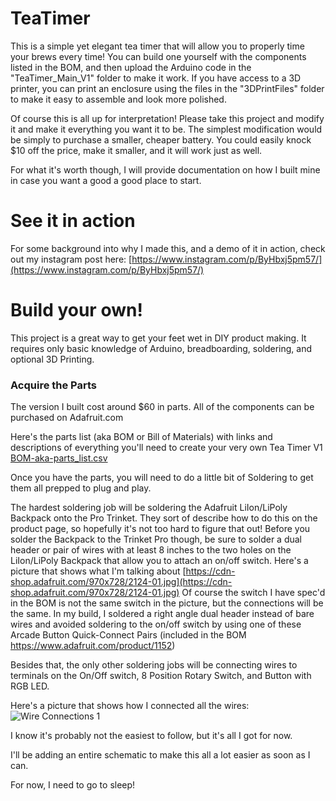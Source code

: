 # TeaTimer

This is a simple yet elegant tea timer that will allow you to properly time your brews every time! You can build one yourself with the components listed in the BOM, and then upload the Arduino code in the "TeaTimer_Main_V1" folder to make it work. If you have access to a 3D printer, you can print an enclosure using the files in the "3DPrintFiles" folder  to make it easy to assemble and look more polished.

Of course this is all up for interpretation! Please take this project and modify it and make it everything you want it to be. The simplest modification would be simply to purchase a smaller, cheaper battery. You could easily knock $10 off the price, make it smaller, and it will work just as well.

For what it's worth though, I will provide documentation on how I built mine in case you want a good a good place to start.

# See it in action
For some background into why I made this, and a demo of it in action, check out my instagram post here:
[https://www.instagram.com/p/ByHbxj5pm57/](https://www.instagram.com/p/ByHbxj5pm57/)


# Build your own!
This project is a great way to get your feet wet in DIY product making. It requires only basic knowledge of Arduino, breadboarding, soldering, and optional 3D Printing.

### Acquire the Parts
The version I built cost around $60 in parts. All of the components can be purchased on Adafruit.com 

Here's the parts list (aka BOM or Bill of Materials) with links and descriptions of everything you'll need to create your very own Tea Timer V1
[BOM-aka-parts_list.csv](https://github.com/EfficiencyJunky/TeaTimerV1/blob/master/BOM-aka-parts_list.csv "BOM-aka-parts_list.csv")

Once you have the parts, you will need to do a little bit of Soldering to get them all prepped to plug and play.

The hardest soldering job will be soldering the Adafruit LiIon/LiPoly Backpack onto the Pro Trinket. They sort of describe how to do this on the product page, so hopefully it's not too hard to figure that out! Before you solder the Backpack to the Trinket Pro though, be sure to solder a dual header or pair of wires with at least 8 inches to the two holes on the LiIon/LiPoly Backpack that allow you to attach an on/off switch. Here's a picture that shows what I'm talking about
[https://cdn-shop.adafruit.com/970x728/2124-01.jpg](https://cdn-shop.adafruit.com/970x728/2124-01.jpg)
Of course the switch I have spec'd in the BOM is not the same switch in the picture, but the connections will be the same. In my build, I soldered a right angle dual header instead of bare wires and avoided soldering to the on/off switch by using one of these Arcade Button Quick-Connect Pairs (included in the BOM https://www.adafruit.com/product/1152)

Besides that, the only other soldering jobs will be connecting wires to terminals on the On/Off switch, 8 Position Rotary Switch, and Button with RGB LED.

Here's a picture that shows how I connected all the wires:
![Wire Connections 1](https://github.com/EfficiencyJunky/TeaTimerV1/blob/master/Images/WireConnections_1.jpg?raw=true)

I know it's probably not the easiest to follow, but it's all I got for now.

I'll be adding an entire schematic to make this all a lot easier as soon as I can.

For now, I need to go to sleep!
<!--stackedit_data:
eyJoaXN0b3J5IjpbLTEwMTE0MTc5NTIsMTAwMjQ2MzI3Myw4Mz
Q3OTA3ODcsMTIzMDY1MzY4MV19
-->